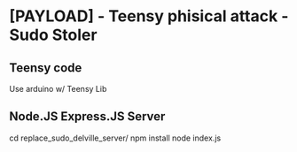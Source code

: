 # [PAYLOAD] - Teensy phisical attack - Sudo Stoler

## Teensy code

Use arduino w/ Teensy Lib 

## Node.JS Express.JS Server

cd replace_sudo_delville_server/
npm install
node index.js
